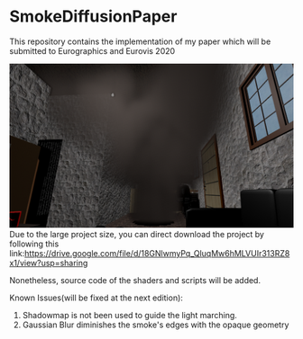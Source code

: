 # SmokeDiffusionPaper
This repository contains the implementation of my paper which will be submitted to Eurographics and Eurovis 2020

![Smoke Screenshot](/smoke.png?raw=true "Smoke Screenshot")
Due to the large project size, you can direct download the project by following this link:https://drive.google.com/file/d/18GNlwmyPq_QluqMw6hMLVUIr313RZ8x1/view?usp=sharing

Nonetheless, source code of the shaders and scripts will be added.



 
Known Issues(will be fixed at the next edition):
 1. Shadowmap is not been used to guide the light marching.
 2. Gaussian Blur diminishes the smoke's edges with the opaque geometry
 
